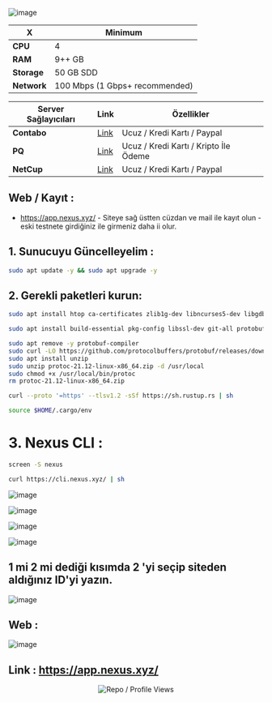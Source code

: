 ![image](https://github.com/user-attachments/assets/ca6aff98-5366-4775-8d69-7334fc390765)

| X        | Minimum              |
|------------------|----------------------------|
| **CPU**          | 4 |
| **RAM**          | 9++ GB                     |
| **Storage**      | 50 GB SDD                   |
| **Network**      | 100 Mbps (1 Gbps+ recommended) |

| Server Sağlayıcıları        | Link              | Özellikler |
|------------------|----------------------------|----------------------------|
| **Contabo**          | [Link](https://www.dpbolvw.net/click-101330552-12454592)                     | Ucuz / Kredi Kartı / Paypal  |
| **PQ**      | [Link](https://pq.hosting/?from=627713)                  | Ucuz / Kredi Kartı / Kripto İle Ödeme |
| **NetCup**          | [Link](https://www.netcup.com/en/?ref=261820) | Ucuz / Kredi Kartı / Paypal |


## Web / Kayıt : 

-  https://app.nexus.xyz/ - Siteye sağ üstten cüzdan ve mail ile kayıt olun - eski testnete girdiğiniz ile girmeniz daha ii olur.




## 1. Sunucuyu Güncelleyelim : 

```bash
sudo apt update -y && sudo apt upgrade -y
```
## 2. Gerekli paketleri kurun:

```bash
sudo apt install htop ca-certificates zlib1g-dev libncurses5-dev libgdbm-dev libnss3-dev tmux iptables curl nvme-cli git wget make jq libleveldb-dev build-essential pkg-config ncdu tar clang bsdmainutils lsb-release libssl-dev libreadline-dev libffi-dev jq gcc screen unzip lz4 -y
```

```bash
sudo apt install build-essential pkg-config libssl-dev git-all protobuf-compiler
```


```bash
sudo apt remove -y protobuf-compiler
sudo curl -LO https://github.com/protocolbuffers/protobuf/releases/download/v21.12/protoc-21.12-linux-x86_64.zip
sudo apt install unzip
sudo unzip protoc-21.12-linux-x86_64.zip -d /usr/local
sudo chmod +x /usr/local/bin/protoc
rm protoc-21.12-linux-x86_64.zip
```

```bash
curl --proto '=https' --tlsv1.2 -sSf https://sh.rustup.rs | sh
```
```bash
source $HOME/.cargo/env
```


# 3. Nexus CLI : 

```bash
screen -S nexus
```

```bash
curl https://cli.nexus.xyz/ | sh
```

![image](https://github.com/user-attachments/assets/36587c62-f46f-4625-8310-414457aa4186)

![image](https://github.com/user-attachments/assets/53fc86b1-6c86-4d70-8716-60095f645419)

![image](https://github.com/user-attachments/assets/656f0c05-d5d3-4c9e-a542-97d349d87ef0)

![image](https://github.com/user-attachments/assets/dbba1476-b2d2-4710-929e-d014582cb19a)

## 1 mi 2 mi dediği kısımda 2 'yi seçip siteden aldığınız ID'yi yazın.

![image](https://github.com/user-attachments/assets/c7a48e7b-f2d8-4601-aea4-3d4b6b4c5944)


## Web : 

![image](https://github.com/user-attachments/assets/711cde21-4716-4850-a901-558f79071196)

## Link : https://app.nexus.xyz/

<p align="center">
  <img src="https://komarev.com/ghpvc/?username=FurkanL0&style=flat-square&color=red&label=Profile+Views+/+Repo+Views+" alt="Repo / Profile Views" />
</p>
